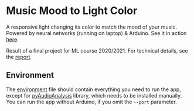 
# Music Mood to Light Color

A responsive light changing its color to match the mood of your music. Powered by neural networks (running on laptop) & Arduino. See it in action [here](https://youtu.be/xi0QlckEt9w).

Result of a final project for ML course 2020/2021. For technical details, see the [report](report.pdf). 

## Environment

The [environment](app/environment.yml) file should contain everything you need to run the app, except for [pyAudioAnalysis](https://github.com/tyiannak/pyAudioAnalysis) library, which needs to be installed manually. You can run the app without Arduino, if you omit the `--port` parameter.
